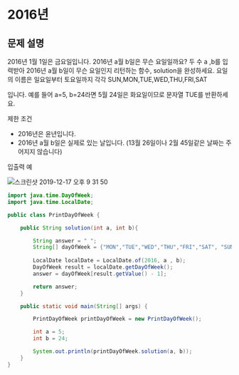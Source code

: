 # 2016년

## 문제 설명
2016년 1월 1일은 금요일입니다. 2016년 a월 b일은 무슨 요일일까요? 두 수 a ,b를 입력받아 2016년 a월 b일이 무슨 요일인지 리턴하는 함수, solution을 완성하세요. 요일의 이름은 일요일부터 토요일까지 각각 SUN,MON,TUE,WED,THU,FRI,SAT

입니다. 예를 들어 a=5, b=24라면 5월 24일은 화요일이므로 문자열 TUE를 반환하세요.

제한 조건
- 2016년은 윤년입니다.
- 2016년 a월 b일은 실제로 있는 날입니다. (13월 26일이나 2월 45일같은 날짜는 주어지지 않습니다)

입출력 예

![스크린샷 2019-12-17 오후 9 31 50](https://user-images.githubusercontent.com/22395934/70995790-ba7c6b00-2114-11ea-95cc-d513c8d40305.png)


```java
import java.time.DayOfWeek;
import java.time.LocalDate;

public class PrintDayOfWeek {

    public String solution(int a, int b){

        String answer = " ";
        String[] dayOfWeek = {"MON","TUE","WED","THU","FRI","SAT", "SUN"};
      
        LocalDate localDate = LocalDate.of(2016, a , b);
        DayOfWeek result = localDate.getDayOfWeek();
        answer = dayOfWeek[result.getValue() - 1];

        return answer;
    }

    public static void main(String[] args) {

        PrintDayOfWeek printDayOfWeek = new PrintDayOfWeek();

        int a = 5;
        int b = 24;

        System.out.println(printDayOfWeek.solution(a, b));
    }
}
```
